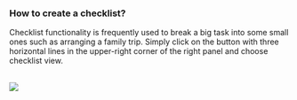 ### How to create a checklist?

Checklist functionality is frequently used to break a big task into some small ones such as arranging a family trip. Simply click on the button with three horizontal lines in the upper-right corner of the right panel and choose checklist view.

<br /> ![](../../../images/ticktick-web-version/task/2.6.6.png)

